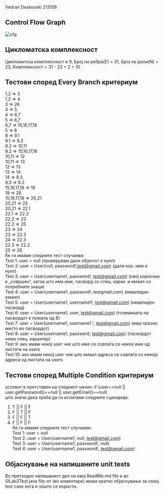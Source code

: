 Vedran Deskovski 213159

## Control Flow Graph
![cfg](https://github.com/Vedran-D/SI_2023_lab2_213159/assets/61386261/b52ef8bf-85c7-4303-aa34-cf5d88c77113)
## Цикломатска комплексност

Цикломатска комплексност е 9, 
Број на ребра(Е) = 31, 
Број на јазли(N) = 23, 
Комплексност = 31 - 23 + 2 = 10

## Тестови според Every Branch критериум<br>
1,2 => 3<br>
1,2 => 4<br>
3 => 26<br>
4 => 5<br>
4 => 6,7<br>
5 => 6,7<br>
6,7 => 15,16,17,18<br>
5 => 8<br>
8 => 9.1<br>
9.1 => 9.2<br>
9.2 => 10,11<br>
9.2 => 15,16,17,18<br>
10,11 => 12<br>
10,11 => 13<br>
12 => 13<br>
13 => 14<br>
14 => 9.3<br>
9.3 => 9.2<br>
15,16,17,18 => 19<br>
19 => 26<br>
15,16,17,18 => 20,21<br>
20,21 => 25<br>
20,21 => 22.1<br>
22.1 => 22.2<br>
22.2 => 23<br>
22.2 => 25<br>
23 => 24<br>
23 => 22.3<br>
24 => 22.3<br>
22.3 => 22.2<br>
25 => 26<br>
Ќе ги имаме следните тест случаеви:<br>
Test 1: user = null (проверувам дали објектот е нулл)<br>
Test 2: user = User(null, password!,test@gmail.com) (дали кор. име е нулл)<br>
Test 3: user = User(username1, password!, test@gmail.com) (овој корисник е „совршен“, затоа што има име, пасворд со спец. карак. и емаил со потребните знаци)<br>
Test 4: user = User(username1, password!, testgmail.com) (невалиден емаил)<br>
Test 5: user = User(username1, username1!, test@gmail.com) (невалиден пасворд)<br>
Test 6: user = User(username1, user, test@gmail.com) (големината на пасвордот е помала од 8)<br>
Test 7: user = User(username1, username1 !, test@gmail.com) (има празно место во пасвордот)<br>
Test 8: user = User(username1, password, test@gmail.com) (пасвордот нема спец. карактер)<br>
Test 9: ако имам некој user чие што име се совпаѓа со некое име од листата на users<br>
Test 10: ако имам некој user чие што емаил адреса се совпаѓа со некоја адреса од листата на users<br>

## Тестови според Multiple Condition критериум<br>
условот е претставен на следниот начин: if (user==null || user.getPassword()==null || user.getEmail()==null)<br>
што значи дека треба да ги испитаме следните сценарија:<br>
1. T || F || F<br>
2. F || T || F<br>
3. F || F || T<br>
4. F || F || F<br>
Ќе ги имаме следните тест случаеви:<br>
Test 1: user = null<br>
Test 2: user = User(username1, null, test@gmail.com)<br>
Test 3: user = User(username1, password!, null)<br>
Test 4: user = User(username1, password!, test@gmail.com)<br>

## Објаснување на напишаните unit tests<br>
Во претходно напишаниот дел на овој ReadMe.md file и во SILab2Test.java file-от (во коментари) имам кратко објаснување за секој test case кога и зошто се користи.
